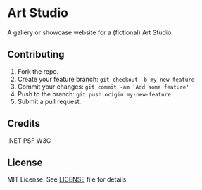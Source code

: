 # Art Studio

A gallery or showcase website for a (fictional) Art Studio.

## Contributing

1. Fork the repo.
2. Create your feature branch: `git checkout -b my-new-feature`
3. Commit your changes: `git commit -am 'Add some feature'`
4. Push to the branch: `git push origin my-new-feature`
5. Submit a pull request.

## Credits

.NET
PSF
W3C

## License

MIT License. See [LICENSE](LICENSE.md) file for details.
